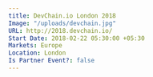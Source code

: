 ```yaml
---
title: DevChain.io London 2018
Image: "/uploads/devchain.jpg"
URL: http://2018.devchain.io/
Start Date: 2018-02-22 05:30:00 +05:30
Markets: Europe
Location: London
Is Partner Event?: false
---
```


